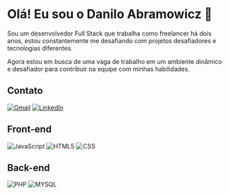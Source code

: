 # Olá! Eu sou o Danilo Abramowicz  👋

Sou um desenvolvedor Full Stack que trabalha como freelancer há dois anos, estou constantemente me desafiando com projetos desafiadores e tecnologias diferentes. 

Agora estou em busca de uma vaga de trabalho em um ambiente dinâmico e desafiador para contribuir na equipe com minhas habilidades. 

## Contato
[![Gmail](https://img.shields.io/badge/Gmail-D14836?style=for-the-badge&logo=gmail&logoColor=white
)](mailto:daniloabramowicz.com)
[![LinkedIn](https://img.shields.io/badge/LinkedIn-0077B5?style=for-the-badge&logo=linkedin&logoColor=white)](https://www.linkedin.com/in/danilo-abramo/)

## Front-end
![JavaScript](https://img.shields.io/badge/JavaScript-F7DF1E?style=for-the-badge&logo=javascript&logoColor=black)
![HTML5](https://img.shields.io/badge/HTML5-E34F26?style=for-the-badge&logo=html5&logoColor=white)
![CSS](https://img.shields.io/badge/CSS3-1572B6?style=for-the-badge&logo=css3&logoColor=white)

## Back-end
![PHP](https://img.shields.io/badge/PHP-777BB4?style=for-the-badge&logo=php&logoColor=white)
![MYSQL](https://img.shields.io/badge/MySQL-00000F?style=for-the-badge&logo=mysql&logoColor=white)


